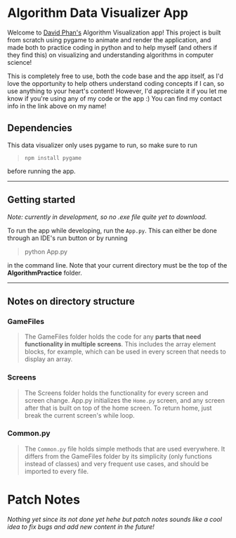 # Algorithm Data Visualizer App

Welcome to [David Phan's](https://gpa0verkd.github.io/Portfolio/) Algorithm
Visualization app! This project is built from scratch using pygame to animate
and render the application, and made both to practice coding in python and
to help myself (and others if they find this) on visualizing and understanding
algorithms in computer science!

This is completely free to use, both the code base and the app itself, as I'd
love the opportunity to help others understand coding concepts if I can, so
use anything to your heart's content! However, I'd appreciate it if you let me
know if you're using any of my code or the app :) You can find my contact info
in the link above on my name!

## Dependencies
This data visualizer only uses pygame to run, so make sure to run

> `npm install pygame`

before running the app.

---

## Getting started
*Note: currently in development, so no .exe file quite yet to download.*

To run the app while developing, run the `App.py`. This can either be done
through an IDE's run button or by running

> python App.py

in the command line. Note that your current directory must be the top of the
**AlgorithmPractice** folder.

---

## Notes on directory structure
### GameFiles
> The GameFiles folder holds the code for any
> **parts that need functionality in multiple screens**. This includes the array
> element blocks, for example, which can be used in every screen that needs to
> display an array.
### Screens
> The Screens folder holds the functionality for every screen and screen change.
> App.py initializes the `Home.py` screen, and any screen after that is built on top
> of the home screen. To return home, just break the current screen's while loop.
### Common.py
> The `Common.py` file holds simple methods that are used everywhere. It differs
> from the GameFiles folder by its simplicity (only functions instead of classes)
> and very frequent use cases, and should be imported to every file.

# Patch Notes
*Nothing yet since its not done yet hehe but patch notes sounds like a cool*
*idea to fix bugs and add new content in the future!*